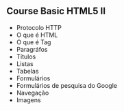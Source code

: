 ## Course Basic HTML5 II
<ul class="btn-danger">
    <li>Protocolo HTTP</li>
    <li>O que é HTML</li>
    <li>O que é Tag</li>
    <li>Paragráfos</li>
    <li>Títulos</li>
    <li>Listas</li>
    <li>Tabelas</li>
    <li>Formulários</li>
    <li>Formulários de pesquisa do Google</li>
    <li>Navegação</li>
    <li>Imagens</li>
</ul>


